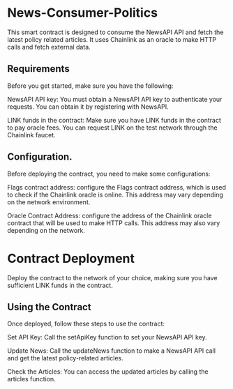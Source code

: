 # News-Consumer-Politics

This smart contract is designed to consume the NewsAPI API and fetch the latest policy related articles. It uses Chainlink as an oracle to make HTTP calls and fetch external data.

## Requirements

Before you get started, make sure you have the following:

NewsAPI API key: You must obtain a NewsAPI API key to authenticate your requests. You can obtain it by registering with NewsAPI.

LINK funds in the contract: Make sure you have LINK funds in the contract to pay oracle fees. You can request LINK on the test network through the Chainlink faucet.

## Configuration.

Before deploying the contract, you need to make some configurations:

Flags contract address: configure the Flags contract address, which is used to check if the Chainlink oracle is online. This address may vary depending on the network environment.

Oracle Contract Address: configure the address of the Chainlink oracle contract that will be used to make HTTP calls. This address may also vary depending on the network.

# Contract Deployment

Deploy the contract to the network of your choice, making sure you have sufficient LINK funds in the contract.

## Using the Contract

Once deployed, follow these steps to use the contract:

Set API Key: Call the setApiKey function to set your NewsAPI API key.

Update News: Call the updateNews function to make a NewsAPI API call and get the latest policy-related articles.

Check the Articles: You can access the updated articles by calling the articles function.


